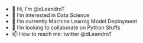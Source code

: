 - 👋 Hi, I’m @dLeandroT
- 👀 I’m interested in Data Science
- 🌱 I’m currently Machine Learnig Model Deployment 
- 💞️ I’m looking to collaborate on Python Stuffs 
- 📫 How to reach me: twitter @dLeandroT

<!---
dLeandroT/dLeandroT is a ✨ special ✨ repository because its `README.md` (this file) appears on your GitHub profile.
You can click the Preview link to take a look at your changes.
--->
